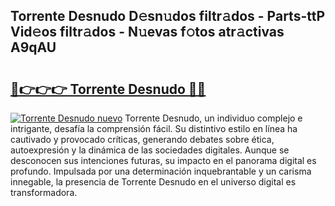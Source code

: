 ## Torrente Desnudo D𝚎sn𝚞dos filtr𝚊dos - Parts-ttP Vid𝚎os filtr𝚊dos - N𝚞evas f𝚘tos atr𝚊ctivas A9qAU

# <h2><a href="http://mb48mmy.tromn.icu/?c=Torrente+Desnudo">🔗👉👉👉 Torrente Desnudo 🔗🔗</a></h2>

[![Torrente Desnudo nuevo](https://i.imgur.com/pEAQMta.gif)](http://mb48mmy.tromn.icu/?c=Torrente+Desnudo)
Torrente Desnudo, un individuo complejo e intrigante, desafía la comprensión fácil. Su distintivo estilo en línea ha cautivado y provocado críticas, generando debates sobre ética, autoexpresión y la dinámica de las sociedades digitales. Aunque se desconocen sus intenciones futuras, su impacto en el panorama digital es profundo. Impulsada por una determinación inquebrantable y un carisma innegable, la presencia de Torrente Desnudo en el universo digital es transformadora.
